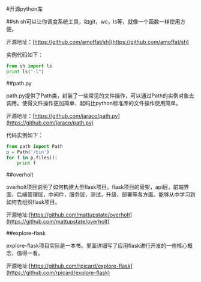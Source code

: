 #开源python库

##sh
sh可以让你调度系统工具，如git，wc，ls等，就像一个函数一样使用方便。

开源地址：[https://github.com/amoffat/sh](https://github.com/amoffat/sh)

实例代码如下：

```python
from sh import ls
print ls("-l")
```

##path.py

path.py提供了Path类，封装了一些常见的文件操作，可以通过Path的实例对象去调用。使得文件操作更加简单，起码比python标准库的文件操作使用简单。

开源地址：[https://github.com/jaraco/path.py](https://github.com/jaraco/path.py)

代码实例如下：

```python
from path import Path
p = Path('/bin')
for f in p.files():
	print f
```

##overholt

overholt项目说明了如何构建大型flask项目。flask项目的骨架，api层，前端界面，后端管理层，中间件，服务层，测试，升级，部署等各方面。能够从中学习到如何去组织flask项目。

开源地址:[https://github.com/mattupstate/overholt](https://github.com/mattupstate/overholt)

##explore-flask

explore-flask项目实际是一本书。里面详细写了应用flask进行开发的一些核心概念，值得一看。

开源地址:[https://github.com/rpicard/explore-flask](https://github.com/rpicard/explore-flask)